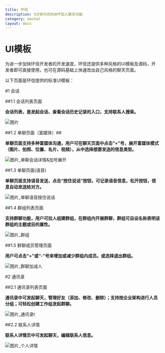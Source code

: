 ```yaml
---
title: 环信
description: 5分钟为你的APP加入聊天功能
category: emchat
layout: docs
---
```


# UI模板

为进一步加快环信开发者的开发速度，环信还提供多种风格的UI模板及源码，开发者即可直接使用，也可在源码基础上快速改出自己风格的聊天页面。

以下页面是环信提供的标准UI模板：

#1 会话


##1.1 会话列表页面

**会话列表，是发起会话、查看会话历史记录的入口，支持联系人搜索。**

![图片](chatlist.png)


##1.2 单聊页面（富媒体）##

**单聊页面支持多种富媒体沟通，用户可在聊天页面中点击“+”号，展开富媒体模式（图片、拍照、位置、名片、视频），从中选择想要发送的信息类型。**


![图片_单聊会话详情&加号展开](chatdetail.png)

##1.3 单聊页面(语音)


**单聊页面支持语音发送，点击“按住说话”按钮，可记录语音信息，松开按钮，信息自动发送给对方。**

![图片_单聊语音按住说话](chattalk.png)


##1.4 群组列表页面

**支持群聊功能，用户可拉人组建群组，在群组内开展群聊，群组可自设名称表明该群组的主题或目的属性。**

![图片_群组](groupchat.png)

##1.5 群聊成员管理页面

**用户可点击“+”或“-”号来增加或减少群组内成员。或选择退出群组。**


![图片_群聊加减人](groupdetails.png)


#2 通讯录

##2.1 通讯录列表页面

**通讯录中可发起聊天，管理好友（添加、修改、删除）；支持按企业架构进行人员分组；可轻松创建工作组发起群聊。**

![图片_通讯录t](addresslist.png)


##2.2 联系人详情

**联系人详情页中可发起聊天，编辑联系人信息。**

![图片_个人详情](persondetail.png)



